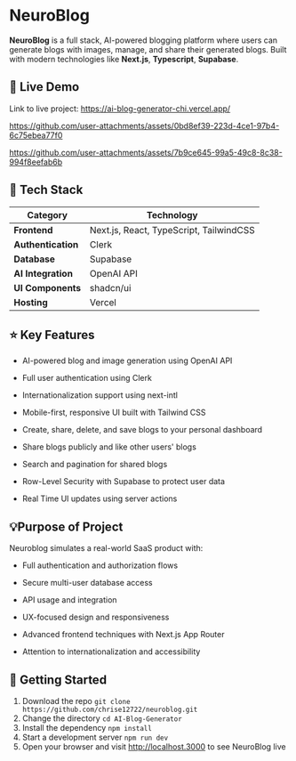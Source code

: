 # NeuroBlog

**NeuroBlog** is a full stack, AI-powered blogging platform where users can generate blogs with images, manage, and share their generated blogs. Built with modern technologies like **Next.js**, **Typescript**, **Supabase**.

## 🚀 Live Demo


Link to live project: https://ai-blog-generator-chi.vercel.app/


https://github.com/user-attachments/assets/0bd8ef39-223d-4ce1-97b4-6c75ebea77f0


https://github.com/user-attachments/assets/7b9ce645-99a5-49c8-8c38-994f8eefab6b


## 🔨 Tech Stack

| Category         | Technology                         |
|------------------|-------------------------------------|
| **Frontend**         | Next.js, React, TypeScript, TailwindCSS |
| **Authentication**   | Clerk                               |
| **Database**         | Supabase                            |
| **AI Integration**   | OpenAI API                          |
| **UI Components**    | shadcn/ui                           |
| **Hosting**          | Vercel                              |


## ⭐️ Key Features

- AI-powered blog and image generation using OpenAI API

- Full user authentication using Clerk

- Internationalization support using next-intl

- Mobile-first, responsive UI built with Tailwind CSS

- Create, share, delete, and save blogs to your personal dashboard

- Share blogs publicly and like other users' blogs

- Search and pagination for shared blogs

- Row-Level Security with Supabase to protect user data

- Real Time UI updates using server actions

## 💡Purpose of Project

Neuroblog simulates a real-world SaaS product with:

- Full authentication and authorization flows

- Secure multi-user database access

- API usage and integration

- UX-focused design and responsiveness

- Advanced frontend techniques with Next.js App Router

- Attention to internationalization and accessibility

## 🏁 Getting Started
1. Download the repo `git clone https://github.com/chrise12722/neuroblog.git`
2. Change the directory `cd AI-Blog-Generator`
3. Install the dependency `npm install`
4. Start a development server `npm run dev`
5. Open your browser and visit http://localhost.3000 to see NeuroBlog live
